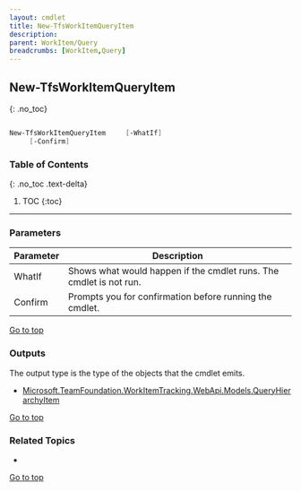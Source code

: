 ```yaml
---
layout: cmdlet
title: New-TfsWorkItemQueryItem
description: 
parent: WorkItem/Query
breadcrumbs: [WorkItem,Query]
---
```

## New-TfsWorkItemQueryItem
{: .no_toc}



```powershell

New-TfsWorkItemQueryItem     [-WhatIf]
     [-Confirm]

```

### Table of Contents
{: .no_toc .text-delta}

1. TOC
{:toc}

-----
### Parameters

| Parameter | Description |
|:----------|-------------|
 | WhatIf | Shows what would happen if the cmdlet runs. The cmdlet is not run. |
 | Confirm | Prompts you for confirmation before running the cmdlet. |
 
[Go to top](#new-tfsworkitemqueryitem)

### Outputs

The output type is the type of the objects that the cmdlet emits.

* [Microsoft.TeamFoundation.WorkItemTracking.WebApi.Models.QueryHierarchyItem](https://docs.microsoft.com/en-us/dotnet/api/Microsoft.TeamFoundation.WorkItemTracking.WebApi.Models.QueryHierarchyItem)

[Go to top](#new-tfsworkitemqueryitem)

### Related Topics

* 


[Go to top](#new-tfsworkitemqueryitem)


